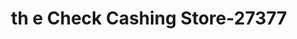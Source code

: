 ---
f_zip-code: 34748
f_state-code: FL
title: th e Check Cashing Store-27377
f_phone: 352-323-0031
f_city-only: Leesburg
f_address: 1346 W North Blvd Leesburg
f_location-unique-id: '27377'
slug: th-e-check-cashing-store-27377
updated-on: '2024-05-30T13:46:58.046Z'
created-on: '2024-05-30T13:36:59.803Z'
published-on: '2024-05-30T13:54:32.469Z'
f_city-state: cms/city/leesburg-fl.md
f_company: cms/company/th-e-check-cashing-store.md
f_state: cms/state/florida.md
layout: '[payday-loan].html'
tags: payday-loan
---